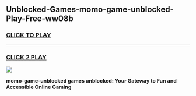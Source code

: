 
## Unblocked-Games-momo-game-unblocked-Play-Free-ww08b
<h3>
<a href="https://premium76.site?title=momo-game-unblocked&ref=17A">CLICK TO PLAY</a></h3>
<hr>

<h3>
<a href="https://premium76.site?title=momo-game-unblocked&ref=17A">CLICK 2 PLAY</a>
  
</h3>

<a href="https://premium76.site?title=momo-game-unblocked&ref=17A"><img src="https://clearcache.store/games.png"></a>


**momo-game-unblocked games unblocked: Your Gateway to Fun and Accessible Online Gaming**
